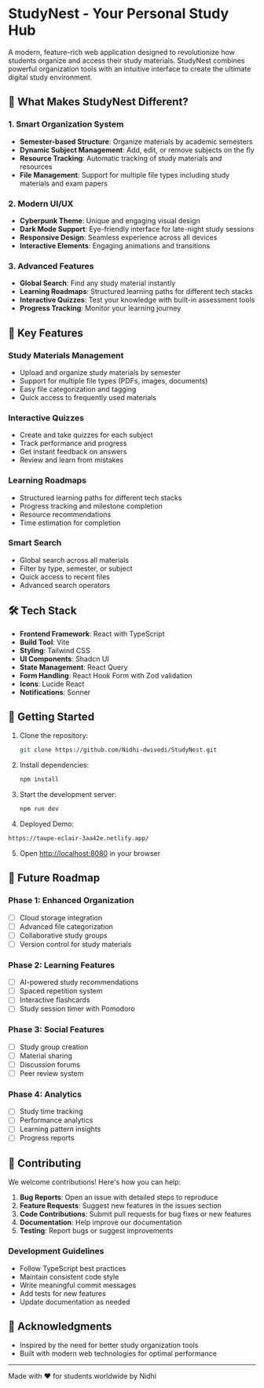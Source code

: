 # StudyNest - Your Personal Study Hub

A modern, feature-rich web application designed to revolutionize how students organize and access their study materials. StudyNest combines powerful organization tools with an intuitive interface to create the ultimate digital study environment.

## 🌟 What Makes StudyNest Different?

### 1. Smart Organization System
- **Semester-based Structure**: Organize materials by academic semesters
- **Dynamic Subject Management**: Add, edit, or remove subjects on the fly
- **Resource Tracking**: Automatic tracking of study materials and resources
- **File Management**: Support for multiple file types including study materials and exam papers

### 2. Modern UI/UX
- **Cyberpunk Theme**: Unique and engaging visual design
- **Dark Mode Support**: Eye-friendly interface for late-night study sessions
- **Responsive Design**: Seamless experience across all devices
- **Interactive Elements**: Engaging animations and transitions

### 3. Advanced Features
- **Global Search**: Find any study material instantly
- **Learning Roadmaps**: Structured learning paths for different tech stacks
- **Interactive Quizzes**: Test your knowledge with built-in assessment tools
- **Progress Tracking**: Monitor your learning journey

## 🚀 Key Features

### Study Materials Management
- Upload and organize study materials by semester
- Support for multiple file types (PDFs, images, documents)
- Easy file categorization and tagging
- Quick access to frequently used materials

### Interactive Quizzes
- Create and take quizzes for each subject
- Track performance and progress
- Get instant feedback on answers
- Review and learn from mistakes

### Learning Roadmaps
- Structured learning paths for different tech stacks
- Progress tracking and milestone completion
- Resource recommendations
- Time estimation for completion

### Smart Search
- Global search across all materials
- Filter by type, semester, or subject
- Quick access to recent files
- Advanced search operators

## 🛠️ Tech Stack

- **Frontend Framework**: React with TypeScript
- **Build Tool**: Vite
- **Styling**: Tailwind CSS
- **UI Components**: Shadcn UI
- **State Management**: React Query
- **Form Handling**: React Hook Form with Zod validation
- **Icons**: Lucide React
- **Notifications**: Sonner

## 🚀 Getting Started

1. Clone the repository:
   ```bash
   git clone https://github.com/Nidhi-dwivedi/StudyNest.git
   ```

2. Install dependencies:
   ```bash
   npm install
   ```

3. Start the development server:
   ```bash
   npm run dev
   ```

4. Deployed Demo:
```bash
https://taupe-eclair-3aa42e.netlify.app/
```

5. Open [http://localhost:8080](http://localhost:8080) in your browser

## 🔮 Future Roadmap

### Phase 1: Enhanced Organization
- [ ] Cloud storage integration
- [ ] Advanced file categorization
- [ ] Collaborative study groups
- [ ] Version control for study materials

### Phase 2: Learning Features
- [ ] AI-powered study recommendations
- [ ] Spaced repetition system
- [ ] Interactive flashcards
- [ ] Study session timer with Pomodoro

### Phase 3: Social Features
- [ ] Study group creation
- [ ] Material sharing
- [ ] Discussion forums
- [ ] Peer review system

### Phase 4: Analytics
- [ ] Study time tracking
- [ ] Performance analytics
- [ ] Learning pattern insights
- [ ] Progress reports

## 🤝 Contributing

We welcome contributions! Here's how you can help:

1. **Bug Reports**: Open an issue with detailed steps to reproduce
2. **Feature Requests**: Suggest new features in the issues section
3. **Code Contributions**: Submit pull requests for bug fixes or new features
4. **Documentation**: Help improve our documentation
5. **Testing**: Report bugs or suggest improvements

### Development Guidelines
- Follow TypeScript best practices
- Maintain consistent code style
- Write meaningful commit messages
- Add tests for new features
- Update documentation as needed


## 🙏 Acknowledgments

- Inspired by the need for better study organization tools
- Built with modern web technologies for optimal performance

---

Made with ❤️ for students worldwide by Nidhi

